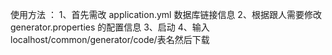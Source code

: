 使用方法 ：
    1、首先需改 application.yml  数据库链接信息
    2、根据跟人需要修改 generator.properties 的配置信息
    3、启动
    4、输入 localhost/common/generator/code/表名然后下载